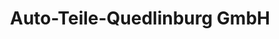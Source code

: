 ---
title: "Auto-Teile-Quedlinburg GmbH"
url: /quedlinburg/auto-teile-quedlinburg-gmbh/
shop: Autowerkstatt
---